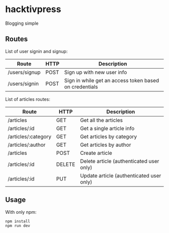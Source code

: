 # hacktivpress
Blogging simple

## Routes

List of user signin and signup:

|        Route       |   HTTP   |                      Description                           |
|--------------------|----------|------------------------------------------------------------|
| /users/signup      | POST     | Sign up with new user info                                 |
| /users/signin      | POST     | Sign in while get an access token based on credentials     |


List of articles routes:

|       Route         |   HTTP   |                       Description                          |
|---------------------|----------|------------------------------------------------------------|
| /articles           | GET      | Get all the articles                                       |
| /articles/:id       | GET      | Get a single article info                                  |
| /articles/:category | GET      | Get articles by category                                   |
| /articles/:author   | GET      | Get articles by author                                     |
| /articles           | POST     | Create article                                             |
| /articles/:id       | DELETE   | Delete article (authenticated user only)                   |
| /articles/:id       | PUT      | Update article (authenticated user only)                   |


## Usage
With only npm:
```
npm install
npm run dev
```
